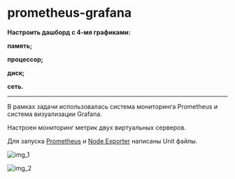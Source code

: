 # prometheus-grafana

<b>Настроить дашборд с 4-мя графиками:</b>

<b>память;</b>

<b>процессор;</b>

<b>диск;</b>

<b>сеть.</b>
___

В рамках задачи использовалась система мониторинга Prometheus и система визуализации Grafana.

Настроен мониторинг метрик двух виртуальных серверов.

Для запуска <a href="https://github.com/Arkady1996/prometheus-grafana/blob/main/prometheus.service">Prometheus</a> и <a href="https://github.com/Arkady1996/prometheus-grafana/blob/main/node_exporter.service">Node Exporter</a> написаны Unit файлы.

![img_1](https://github.com/Arkady1996/prometheus-grafana/blob/main/images/Prometheus.PNG)

![img_2](https://github.com/Arkady1996/prometheus-grafana/blob/main/images/Grafana.PNG)
